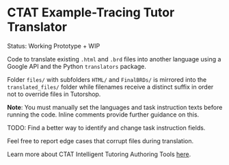 # CTAT Example-Tracing Tutor Translator

Status: Working Prototype + WIP

Code to translate existing `.html` and `.brd` files into another language using a Google API and the Python `translators` package.

Folder `files/` with subfolders `HTML/` and `FinalBRDs/` is mirrored into the `translated_files/` folder while filenames receive a distinct suffix in order not to override files in Tutorshop. 

**Note**: You must manually set the languages and task instruction texts before running the code. Inline comments provide further guidance on this.

TODO: Find a better way to identify and change task instruction fields.

Feel free to report edge cases that corrupt files during translation.

Learn more about CTAT Intelligent Tutoring Authoring Tools [here](https://github.com/CMUCTAT/CTAT).
